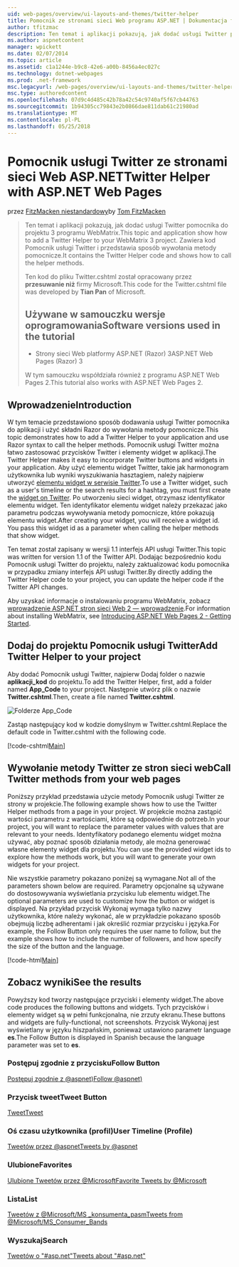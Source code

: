 ```yaml
---
uid: web-pages/overview/ui-layouts-and-themes/twitter-helper
title: Pomocnik ze stronami sieci Web programu ASP.NET | Dokumentacja firmy Microsoft
author: tfitzmac
description: Ten temat i aplikacji pokazują, jak dodać usługi Twitter pomocnika do projektu 3 programu WebMatrix. Zawiera kod Pomocnik usługi Twitter i pokazuje sposób wywoływania pomocnika...
ms.author: aspnetcontent
manager: wpickett
ms.date: 02/07/2014
ms.topic: article
ms.assetid: c1a1244e-b9c8-42e6-a00b-8456a4ec027c
ms.technology: dotnet-webpages
ms.prod: .net-framework
msc.legacyurl: /web-pages/overview/ui-layouts-and-themes/twitter-helper
msc.type: authoredcontent
ms.openlocfilehash: 07d9c4d485c42b78a42c54c9740af5f67cb44763
ms.sourcegitcommit: 1b94305cc79843e2b0866dae811dab61c21980ad
ms.translationtype: MT
ms.contentlocale: pl-PL
ms.lasthandoff: 05/25/2018
---
```

<a name="twitter-helper-with-aspnet-web-pages"></a><span data-ttu-id="59811-104">Pomocnik usługi Twitter ze stronami sieci Web ASP.NET</span><span class="sxs-lookup"><span data-stu-id="59811-104">Twitter Helper with ASP.NET Web Pages</span></span>
====================
<span data-ttu-id="59811-105">przez [FitzMacken niestandardowy](https://github.com/tfitzmac)</span><span class="sxs-lookup"><span data-stu-id="59811-105">by [Tom FitzMacken](https://github.com/tfitzmac)</span></span>

> <span data-ttu-id="59811-106">Ten temat i aplikacji pokazują, jak dodać usługi Twitter pomocnika do projektu 3 programu WebMatrix.</span><span class="sxs-lookup"><span data-stu-id="59811-106">This topic and application show how to add a Twitter Helper to your WebMatrix 3 project.</span></span> <span data-ttu-id="59811-107">Zawiera kod Pomocnik usługi Twitter i przedstawia sposób wywołania metody pomocnicze.</span><span class="sxs-lookup"><span data-stu-id="59811-107">It contains the Twitter Helper code and shows how to call the helper methods.</span></span>
> 
> <span data-ttu-id="59811-108">Ten kod do pliku Twitter.cshtml został opracowany przez **przesuwanie niż** firmy Microsoft.</span><span class="sxs-lookup"><span data-stu-id="59811-108">This code for the Twitter.cshtml file was developed by **Tian Pan** of Microsoft.</span></span>
> 
> ## <a name="software-versions-used-in-the-tutorial"></a><span data-ttu-id="59811-109">Używane w samouczku wersje oprogramowania</span><span class="sxs-lookup"><span data-stu-id="59811-109">Software versions used in the tutorial</span></span>
> 
> 
> - <span data-ttu-id="59811-110">Strony sieci Web platformy ASP.NET (Razor) 3</span><span class="sxs-lookup"><span data-stu-id="59811-110">ASP.NET Web Pages (Razor) 3</span></span>
>   
> 
> <span data-ttu-id="59811-111">W tym samouczku współdziała również z programu ASP.NET Web Pages 2.</span><span class="sxs-lookup"><span data-stu-id="59811-111">This tutorial also works with ASP.NET Web Pages 2.</span></span>


## <a name="introduction"></a><span data-ttu-id="59811-112">Wprowadzenie</span><span class="sxs-lookup"><span data-stu-id="59811-112">Introduction</span></span>

<span data-ttu-id="59811-113">W tym temacie przedstawiono sposób dodawania usługi Twitter pomocnika do aplikacji i użyć składni Razor do wywołania metody pomocnicze.</span><span class="sxs-lookup"><span data-stu-id="59811-113">This topic demonstrates how to add a Twitter Helper to your application and use Razor syntax to call the helper methods.</span></span> <span data-ttu-id="59811-114">Pomocnik usługi Twitter można łatwo zastosować przycisków Twitter i elementy widget w aplikacji.</span><span class="sxs-lookup"><span data-stu-id="59811-114">The Twitter Helper makes it easy to incorporate Twitter buttons and widgets in your application.</span></span> <span data-ttu-id="59811-115">Aby użyć elementu widget Twitter, takie jak harmonogram użytkownika lub wyniki wyszukiwania hasztagiem, należy najpierw utworzyć [elementu widget w serwisie Twitter](https://twitter.com/settings/widgets).</span><span class="sxs-lookup"><span data-stu-id="59811-115">To use a Twitter widget, such as a user's timeline or the search results for a hashtag, you must first create the [widget on Twitter](https://twitter.com/settings/widgets).</span></span> <span data-ttu-id="59811-116">Po utworzeniu sieci widget, otrzymasz identyfikator elementu widget. Ten identyfikator elementu widget należy przekazać jako parametru podczas wywoływania metody pomocnicze, które pokazują elementu widget.</span><span class="sxs-lookup"><span data-stu-id="59811-116">After creating your widget, you will receive a widget id. You pass this widget id as a parameter when calling the helper methods that show widget.</span></span>

<span data-ttu-id="59811-117">Ten temat został zapisany w wersji 1.1 interfejs API usługi Twitter.</span><span class="sxs-lookup"><span data-stu-id="59811-117">This topic was written for version 1.1 of the Twitter API.</span></span> <span data-ttu-id="59811-118">Dodając bezpośrednio kodu Pomocnik usługi Twitter do projektu, należy zaktualizować kodu pomocnika w przypadku zmiany interfejs API usługi Twitter.</span><span class="sxs-lookup"><span data-stu-id="59811-118">By directly adding the Twitter Helper code to your project, you can update the helper code if the Twitter API changes.</span></span>

<span data-ttu-id="59811-119">Aby uzyskać informacje o instalowaniu programu WebMatrix, zobacz [wprowadzenie ASP.NET stron sieci Web 2 — wprowadzenie](../getting-started/introducing-aspnet-web-pages-2/getting-started.md).</span><span class="sxs-lookup"><span data-stu-id="59811-119">For information about installing WebMatrix, see [Introducing ASP.NET Web Pages 2 - Getting Started](../getting-started/introducing-aspnet-web-pages-2/getting-started.md).</span></span>

## <a name="add-twitter-helper-to-your-project"></a><span data-ttu-id="59811-120">Dodaj do projektu Pomocnik usługi Twitter</span><span class="sxs-lookup"><span data-stu-id="59811-120">Add Twitter Helper to your project</span></span>

<span data-ttu-id="59811-121">Aby dodać Pomocnik usługi Twitter, najpierw Dodaj folder o nazwie **aplikacji\_kod** do projektu.</span><span class="sxs-lookup"><span data-stu-id="59811-121">To add the Twitter Helper, first, add a folder named **App\_Code** to your project.</span></span> <span data-ttu-id="59811-122">Następnie utwórz plik o nazwie **Twitter.cshtml**.</span><span class="sxs-lookup"><span data-stu-id="59811-122">Then, create a file named **Twitter.cshtml**.</span></span>

![Folderze App_Code](twitter-helper/_static/image1.png)

<span data-ttu-id="59811-124">Zastąp następujący kod w kodzie domyślnym w Twitter.cshtml.</span><span class="sxs-lookup"><span data-stu-id="59811-124">Replace the default code in Twitter.cshtml with the following code.</span></span>

[!code-cshtml[Main](twitter-helper/samples/sample1.cshtml)]

## <a name="call-twitter-methods-from-your-web-pages"></a><span data-ttu-id="59811-125">Wywołanie metody Twitter ze stron sieci web</span><span class="sxs-lookup"><span data-stu-id="59811-125">Call Twitter methods from your web pages</span></span>

<span data-ttu-id="59811-126">Poniższy przykład przedstawia użycie metody Pomocnik usługi Twitter ze strony w projekcie.</span><span class="sxs-lookup"><span data-stu-id="59811-126">The following example shows how to use the Twitter Helper methods from a page in your project.</span></span> <span data-ttu-id="59811-127">W projekcie można zastąpić wartości parametru z wartościami, które są odpowiednie do potrzeb.</span><span class="sxs-lookup"><span data-stu-id="59811-127">In your project, you will want to replace the parameter values with values that are relevant to your needs.</span></span> <span data-ttu-id="59811-128">Identyfikatory podanego elementu widget można używać, aby poznać sposób działania metody, ale można generować własne elementy widget dla projektu.</span><span class="sxs-lookup"><span data-stu-id="59811-128">You can use the provided widget ids to explore how the methods work, but you will want to generate your own widgets for your project.</span></span>

<span data-ttu-id="59811-129">Nie wszystkie parametry pokazano poniżej są wymagane.</span><span class="sxs-lookup"><span data-stu-id="59811-129">Not all of the parameters shown below are required.</span></span> <span data-ttu-id="59811-130">Parametry opcjonalne są używane do dostosowywania wyświetlania przycisku lub elementu widget.</span><span class="sxs-lookup"><span data-stu-id="59811-130">The optional parameters are used to customize how the button or widget is displayed.</span></span> <span data-ttu-id="59811-131">Na przykład przycisk Wykonaj wymaga tylko nazwy użytkownika, które należy wykonać, ale w przykładzie pokazano sposób obejmują liczbę adherentami i jak określić rozmiar przycisku i języka.</span><span class="sxs-lookup"><span data-stu-id="59811-131">For example, the Follow Button only requires the user name to follow, but the example shows how to include the number of followers, and how specify the size of the button and the language.</span></span>

[!code-html[Main](twitter-helper/samples/sample2.html)]

## <a name="see-the-results"></a><span data-ttu-id="59811-132">Zobacz wyniki</span><span class="sxs-lookup"><span data-stu-id="59811-132">See the results</span></span>

<span data-ttu-id="59811-133">Powyższy kod tworzy następujące przyciski i elementy widget.</span><span class="sxs-lookup"><span data-stu-id="59811-133">The above code produces the following buttons and widgets.</span></span> <span data-ttu-id="59811-134">Tych przycisków i elementy widget są w pełni funkcjonalna, nie zrzuty ekranu.</span><span class="sxs-lookup"><span data-stu-id="59811-134">These buttons and widgets are fully-functional, not screenshots.</span></span> <span data-ttu-id="59811-135">Przycisk Wykonaj jest wyświetlany w języku hiszpańskim, ponieważ ustawiono parametr language **es**.</span><span class="sxs-lookup"><span data-stu-id="59811-135">The Follow Button is displayed in Spanish because the language parameter was set to **es**.</span></span>

### <a name="follow-button"></a><span data-ttu-id="59811-136">Postępuj zgodnie z przycisku</span><span class="sxs-lookup"><span data-stu-id="59811-136">Follow Button</span></span>

[<span data-ttu-id="59811-137">Postępuj zgodnie z @aspnet)</span><span class="sxs-lookup"><span data-stu-id="59811-137">Follow @aspnet)</span></span>](https://twitter.com/aspnet)<script>!function (d, s, id) { var js, fjs = d.getElementsByTagName(s)[0], p = /^http:/.test(d.location) ? 'http' : 'https'; if (!d.getElementById(id)) { js = d.createElement(s); js.id = id; js.src = p + '://platform.twitter.com/widgets.js'; fjs.parentNode.insertBefore(js, fjs); } }(document, 'script', 'twitter-wjs');</script>

### <a name="tweet-button"></a><span data-ttu-id="59811-138">Przycisk tweet</span><span class="sxs-lookup"><span data-stu-id="59811-138">Tweet Button</span></span>

[<span data-ttu-id="59811-139">Tweet</span><span class="sxs-lookup"><span data-stu-id="59811-139">Tweet</span></span>](https://twitter.com/share)<script>!function (d, s, id) { var js, fjs = d.getElementsByTagName(s)[0], p = /^http:/.test(d.location) ? 'http' : 'https'; if (!d.getElementById(id)) { js = d.createElement(s); js.id = id; js.src = p + '://platform.twitter.com/widgets.js'; fjs.parentNode.insertBefore(js, fjs); } }(document, 'script', 'twitter-wjs');</script>

### <a name="user-timeline-profile"></a><span data-ttu-id="59811-140">Oś czasu użytkownika (profil)</span><span class="sxs-lookup"><span data-stu-id="59811-140">User Timeline (Profile)</span></span>

[<span data-ttu-id="59811-141">Tweetów przez @aspnet</span><span class="sxs-lookup"><span data-stu-id="59811-141">Tweets by @aspnet</span></span>](https://twitter.com/aspnet)<script>!function (d, s, id) { var js, fjs = d.getElementsByTagName(s)[0], p = /^http:/.test(d.location) ? 'http' : 'https'; if (!d.getElementById(id)) { js = d.createElement(s); js.id = id; js.src = p + "://platform.twitter.com/widgets.js"; fjs.parentNode.insertBefore(js, fjs); } }(document, "script", "twitter-wjs");</script>

### <a name="favorites"></a><span data-ttu-id="59811-142">Ulubione</span><span class="sxs-lookup"><span data-stu-id="59811-142">Favorites</span></span>

[<span data-ttu-id="59811-143">Ulubione Tweetów przez @Microsoft</span><span class="sxs-lookup"><span data-stu-id="59811-143">Favorite Tweets by @Microsoft</span></span>](https://twitter.com/Microsoft/favorites)<script>!function (d, s, id) { var js, fjs = d.getElementsByTagName(s)[0], p = /^http:/.test(d.location) ? 'http' : 'https'; if (!d.getElementById(id)) { js = d.createElement(s); js.id = id; js.src = p + "://platform.twitter.com/widgets.js"; fjs.parentNode.insertBefore(js, fjs); } }(document, "script", "twitter-wjs");</script>

### <a name="list"></a><span data-ttu-id="59811-144">Lista</span><span class="sxs-lookup"><span data-stu-id="59811-144">List</span></span>

[<span data-ttu-id="59811-145">Tweetów z @Microsoft/MS \_konsumenta\_pasm</span><span class="sxs-lookup"><span data-stu-id="59811-145">Tweets from @Microsoft/MS\_Consumer\_Bands</span></span>](https://twitter.com/microsoft/ms-consumer-brands/)<script>!function (d, s, id) { var js, fjs = d.getElementsByTagName(s)[0], p = /^http:/.test(d.location) ? 'http' : 'https'; if (!d.getElementById(id)) { js = d.createElement(s); js.id = id; js.src = p + "://platform.twitter.com/widgets.js"; fjs.parentNode.insertBefore(js, fjs); } }(document, "script", "twitter-wjs");</script>

### <a name="search"></a><span data-ttu-id="59811-146">Wyszukaj</span><span class="sxs-lookup"><span data-stu-id="59811-146">Search</span></span>

[<span data-ttu-id="59811-147">Tweetów o &quot;#asp.net&quot;</span><span class="sxs-lookup"><span data-stu-id="59811-147">Tweets about &quot;#asp.net&quot;</span></span>](https://twitter.com/search?q=%23asp.net)<script>!function (d, s, id) { var js, fjs = d.getElementsByTagName(s)[0], p = /^http:/.test(d.location) ? 'http' : 'https'; if (!d.getElementById(id)) { js = d.createElement(s); js.id = id; js.src = p + "://platform.twitter.com/widgets.js"; fjs.parentNode.insertBefore(js, fjs); } }(document, "script", "twitter-wjs");</script>
